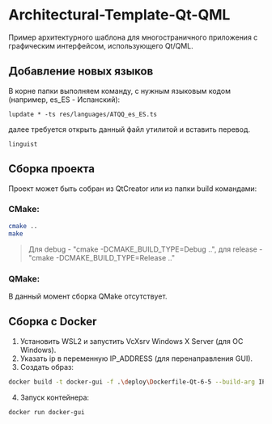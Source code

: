 # Architectural-Template-Qt-QML

Пример архитектурного шаблона для многостраничного приложения с графическим интерфейсом, использующего Qt/QML.

## Добавление новых языков

В корне папки выполняем команду, с нужным языковым кодом (например, es_ES - Испанский):
```shell
lupdate * -ts res/languages/ATQQ_es_ES.ts
```
далее требуется открыть данный файл утилитой и вставить перевод.
```shell
linguist
```

## Сборка проекта

Проект может быть собран из QtCreator или из папки build командами:

### CMake:

```bash
cmake ..
make
```
> Для debug - "cmake -DCMAKE_BUILD_TYPE=Debug ..", для release - "cmake -DCMAKE_BUILD_TYPE=Release .."

### QMake:

В данный момент сборка QMake отсутствует.

## Сборка с Docker

1. Установить WSL2 и запустить VcXsrv Windows X Server (для ОС Windows).
2. Указать ip в переменную IP_ADDRESS (для перенаправления GUI).
3. Создать образ:
```bash
docker build -t docker-gui -f .\deploy\Dockerfile-Qt-6-5 --build-arg IP_ADDRESS='your ip addres' .
```
4. Запуск контейнера:
```bash
docker run docker-gui
```